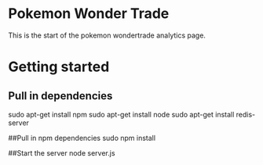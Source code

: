 Pokemon Wonder Trade
===================

This is the start of the pokemon wondertrade analytics page.


Getting started
==============
## Pull in dependencies
sudo apt-get install npm
sudo apt-get install node
sudo apt-get install redis-server

##Pull in npm dependencies
sudo npm install

##Start the server
node server.js
